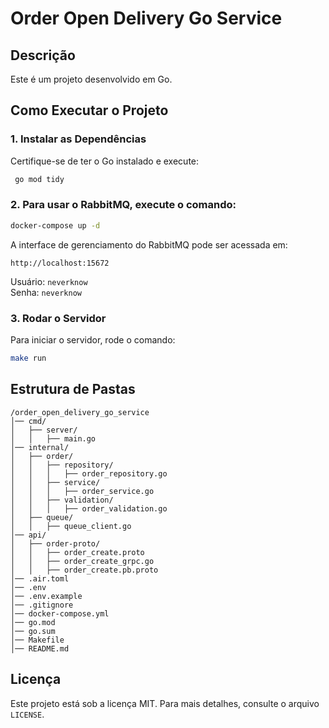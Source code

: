 # Order Open Delivery Go Service

## Descrição
Este é um projeto desenvolvido em Go.

## Como Executar o Projeto

### 1. Instalar as Dependências
Certifique-se de ter o Go instalado e execute:
```sh
 go mod tidy
```

### 2. Para usar o RabbitMQ, execute o comando:

```sh
docker-compose up -d
```

A interface de gerenciamento do RabbitMQ pode ser acessada em:
```
http://localhost:15672
```
Usuário: `neverknow`  
Senha: `neverknow`

### 3. Rodar o Servidor
Para iniciar o servidor, rode o comando:
```sh
make run
```

## Estrutura de Pastas

```
/order_open_delivery_go_service
│── cmd/                         
│   ├── server/                   
│   │   ├── main.go               
│── internal/                     
│   ├── order/                    
│   │   ├── repository/           
│   │   │   ├── order_repository.go 
│   │   ├── service/              
│   │   │   ├── order_service.go   
│   │   ├── validation/           
│   │   │   ├── order_validation.go 
│   ├── queue/                    
│   │   ├── queue_client.go       
│── api/                          
│   ├── order-proto/              
│   │   ├── order_create.proto     
│   │   ├── order_create_grpc.go   
│   │   ├── order_create.pb.proto  
│── .air.toml                      
│── .env                           
│── .env.example                   
│── .gitignore                      
│── docker-compose.yml              
│── go.mod                          
│── go.sum                          
│── Makefile                        
│── README.md                       
```

## Licença
Este projeto está sob a licença MIT. Para mais detalhes, consulte o arquivo `LICENSE`.

